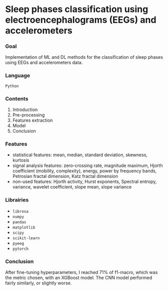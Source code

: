 # Sleep phases classification using electroencephalograms (EEGs) and accelerometers

### Goal
Implementation of ML and DL methods for the classification of sleep phases using EEGs and accelerometers data. 

### Language
```Python```

### Contents
1. Introduction
2. Pre-processing
3. Features extraction
4. Model
5. Conclusion

### Features
* statistical features: mean, median, standard deviation, skewness, kurtosis
* signal analysis features: zero-crossing rate, magnitude maximum, Hjorth coefficient (mobility, complexity), energy, power by frequency bands, Petrosian fractal dimension, Katz fractal dimension
* non-used features: Hjorth activity, Hurst exponents, Spectral entropy, variance, wavelet coefficient, slope mean, slope variance

### Librairies
* ```librosa```
* ```numpy```
* ```pandas```
* ```matplotlib```
* ```scipy```
* ```scikit-learn```
* ```pyeeg```
* ```pytorch```

### Conclusion
After fine-tuning hyperparameters, I reached $71\%$ of f1-macro, which was the metric chosen, with an XGBoost model. The CNN model performed fairly similarly, or slightly worse.
